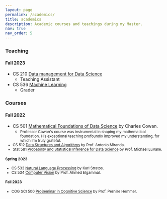 ```yaml
---
layout: page
permalink: /academics/
title: academics
description: Academic courses and teachings during my Master.
nav: true
nav_order: 5
---
```


### Teaching

#### Fall 2023 
- CS 210 [Data management for Data Science](https://www.cs.rutgers.edu/academics/undergraduate/course-synopses/course-details/01-198-210-data-management-for-data-science)
    - Teaching Assistant
- CS 536 [Machine Learning](https://www.cs.rutgers.edu/academics/graduate/m-s-program/course-synopses/course-details/16-198-536-machine-learning)
    - Grader 

### Courses

#### Fall 2022                                           
- CS 501  [Mathematical Foundations of Data Science](https://sites.rutgers.edu/wes-cowan/cs-501-mathematical-foundations-of-computer-science/) by Charles Cowan.
    - <small>Professor Cowan's course was instrumental in shaping my mathematical foundation. His exceptional teaching profoundly improved my understanding, for which I'm truly grateful.
- CS 512  [Data Structures and Algorithms](https://www.cs.rutgers.edu/academics/graduate/m-s-program/course-synopses/course-details/16-198-512-introduction-to-data-structures-and-algorithms) by Prof. Antonio Miranda.
- Stat 581  [Probability and Statistical Inference for Data Science](https://msds-stat.rutgers.edu/msds-academics/msds-coursedesc/338-16-954-581-probability-and-statistical-theory-for-data-science-3) by Prof. Michael LuValle.

#### Spring 2023                                           
- CS 533  [Natural Language Processing](https://www.cs.rutgers.edu/academics/graduate/m-s-program/course-synopses/course-details/16-198-533-natural-language-processing) by Karl Stratos.
- CS 534  [Computer Vision](https://www.cs.rutgers.edu/academics/graduate/m-s-program/course-synopses/course-details/16-198-533-natural-language-processing) by Prof. Ahmed Elgammal.

#### Fall 2023                                           
- COG SCI 500  [ProSeminar in Cognitive Science](https://psych.rutgers.edu/course-syllabi/468-500-proseminarf-in-cog-science) by Prof. Pernille Hemmer.
